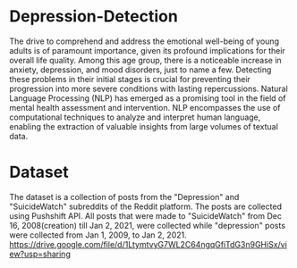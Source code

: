 # Depression-Detection
The drive to comprehend and address the emotional well-being of young adults is of paramount
importance, given its profound implications for their overall life quality. Among this age group,
there is a noticeable increase in anxiety, depression, and mood disorders, just to name a few.
Detecting these problems in their initial stages is crucial for preventing their progression into more severe conditions with lasting repercussions.
Natural Language Processing (NLP) has emerged as a promising tool in the field of mental health
assessment and intervention. NLP encompasses the use of computational techniques to analyze
and interpret human language, enabling the extraction of valuable insights from large volumes of
textual data.

# Dataset
The dataset is a collection of posts from the "Depression" and "SuicideWatch"
subreddits of the Reddit platform. The posts are collected using Pushshift API. All
posts that were made to "SuicideWatch" from Dec 16, 2008(creation) till Jan 2,
2021, were collected while "depression" posts were collected from Jan 1, 2009, to
Jan 2, 2021. 
https://drive.google.com/file/d/1LtymtvyG7WL2C64ngqGfiTdG3n9GHiSx/view?usp=sharing
